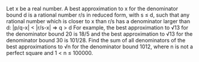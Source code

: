 
Let x be a real number.
A best approximation to x for the denominator bound d is a rational number r/s in reduced form, with s &#8804; d, such that any rational number which is closer to x than r/s has a denominator larger than d:
|p/q-x| < |r/s-x| &#8658; q > d
For example, the best approximation to &#8730;13 for the denominator bound 20 is 18/5 and the best approximation to &#8730;13 for the denominator bound 30 is 101/28.
Find the sum of all denominators of the best approximations to &#8730;n for the denominator bound 1012, where n is not a perfect square and 1 < n &#8804; 100000.
